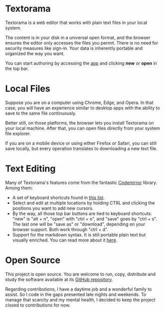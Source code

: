 # Textorama

Textorama is a web editor that works with plain text files in your local system.

The content is in your disk in a universal open format, and the browser ensures the editor only accesses the files you permit. There is no need for security measures like sign-in. Your data is inherently portable and organized the way you want.

You can start authoring by accessing the [app](https://textorama.online/) and clicking **new** or **open** in the top bar.

# Local Files

Suppose you are on a computer using Chrome, Edge, and Opera. In that case, you will have an experience similar to desktop apps with the ability to save to the same file continuously.

Better still, on those platforms, the browser lets you install Textorama on your local machine. After that, you can open files directly from your system file explorer.

If you are on a mobile device or using either Firefox or Safari, you can still save locally, but every operation translates to downloading a new text file.

# Text Editing

Many of Textorama's features come from the fantastic [Codemirror](https://codemirror.net/) library. Among them:

- A set of keyboard shortcuts found in [this list](https://codemirror.net/docs/ref/#commands.defaultKeymap).
- Select and edit at multiple locations by holding CTRL and clicking the positions you want to add new cursors.
- By the way, all those top bar buttons are tied to keyboard shortcuts: "new" is "alt + n", "open" with "ctrl + o", and "save" goes by "ctrl + s". The last one will be "save as" or "download", depending on your browser support. Both work through "ctrl + d".
- Support for the markdown syntax. It is still portable plain text but visually enriched. You can read more about it [here](https://www.markdownguide.org/).

# Open Source

This project is open source. You are welcome to run, copy, distribute and study the software available at its [GitHub repository](https://github.com/joaomelo/textorama).

Regarding contributions, I have a daytime job and a wonderful family to assist. So I code in the gaps presented late nights and weekends. To manage that scarcity and my mental health, I decided to keep the project closed to contributions for now.
